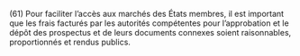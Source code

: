 (61) Pour faciliter l’accès aux marchés des États membres, il est important que les frais facturés par les autorités compétentes pour l’approbation et le dépôt des prospectus et de leurs documents connexes soient raisonnables, proportionnés et rendus publics.
